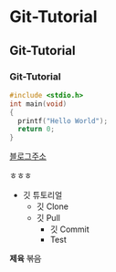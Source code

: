# Git-Tutorial
## Git-Tutorial
### Git-Tutorial

```c
#include <stdio.h>
int main(void)
{
  printf("Hello World");
  return 0;
}
```

[블로그주소](https://blog.naver.com/money94611)

ㅎㅎㅎ
* 깃 튜토리얼
  * 깃 Clone
  * 깃 Pull
    * 깃 Commit
     * Test
     
     
**제육** ~~볶음~~
